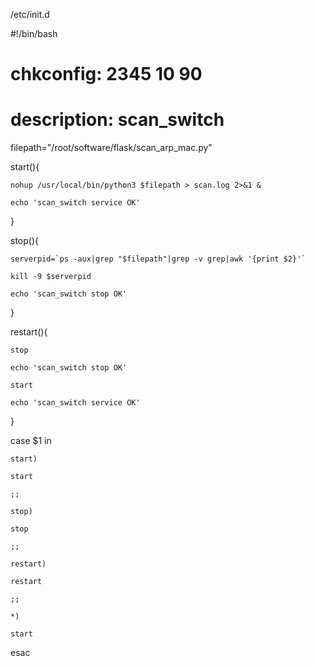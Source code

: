 /etc/init.d



#!/bin/bash

# chkconfig:   2345 10 90

# description:  scan_switch

filepath="/root/software/flask/scan_arp_mac.py"

start(){

    nohup /usr/local/bin/python3 $filepath > scan.log 2>&1 &

    echo 'scan_switch service OK'

}

stop(){

    serverpid=`ps -aux|grep "$filepath"|grep -v grep|awk '{print $2}'`

    kill -9 $serverpid

    echo 'scan_switch stop OK'

}

restart(){

    stop

    echo 'scan_switch stop OK'

    start

    echo 'scan_switch service OK'

}

case $1 in

    start)

    start

    ;;

    stop)

    stop

    ;;

    restart)

    restart

    ;;

    *)

    start

esac